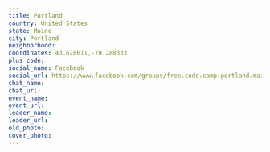 ```yaml
---
title: Portland
country: United States
state: Maine
city: Portland
neighborhood: 
coordinates: 43.678611,-70.288333
plus_code:
social_name: Facebook
social_url: https://www.facebook.com/groups/free.code.camp.portland.maine
chat_name:
chat_url:
event_name:
event_url:
leader_name:
leader_url:
old_photo: 
cover_photo:
---
```

